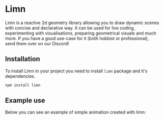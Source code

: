 <script setup>
import Example from './components/examples/HeroExample.vue'
import { Circle } from '../src/primitives/Circle'
import { Line } from '../src/primitives/Line'
import { computed } from 'signia'
import { GenerativeCollection } from '../src/primitives/GenerativeCollection'
import Block from './components/Block.vue'

</script>
# Limn
Limn is a reactive 2d geometry library allowing you to draw dynamic scenes with concise and declarative way. It can be used for live coding, experimenting with visualisations, preparing geometrical visuals and much more. If you have a good use-case for it (both hobbist or professional), send them over on our Discord!

## Installation

To install Limn in your project you need to install `limn` package and it's dependencies.
```bash
npm install limn
```

## Example use
Below you can see an example of simple animation created with limn:

<Block name="getStarted" />
